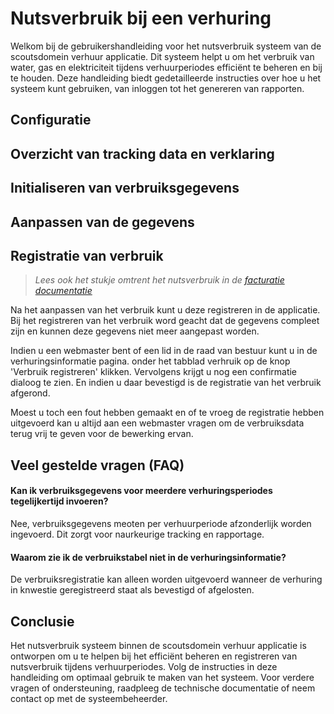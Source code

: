 # Nutsverbruik bij een verhuring

Welkom bij de gebruikershandleiding voor het nutsverbruik systeem van de scoutsdomein verhuur applicatie. 
Dit systeem helpt u om het verbruik van water, gas en elektriciteit tijdens verhuurperiodes efficiënt te beheren en bij te houden.
Deze handleiding biedt gedetailleerde instructies over hoe u het systeem kunt gebruiken, van inloggen tot het genereren van rapporten.

## Configuratie



## Overzicht van tracking data en verklaring

## Initialiseren van verbruiksgegevens

## Aanpassen van de gegevens

## Registratie van verbruik

> *Lees ook het stukje omtrent het nutsverbruik in de [facturatie documentatie]()*

Na het aanpassen van het verbruik kunt u deze registreren in de applicatie.
Bij het registreren van het verbruik word geacht dat de gegevens compleet zijn en kunnen deze gegevens niet meer aangepast worden. 

Indien u een webmaster bent of een lid in de raad van bestuur kunt u in de verhuringsinformatie pagina.
onder het tabblad verhruik op de knop 'Verbruik registreren' klikken. Vervolgens krijgt u nog een confirmatie dialoog te zien. 
En indien u daar bevestigd is de registratie van het verbruik afgerond.

Moest u toch een fout hebben gemaakt en of te vroeg de registratie hebben uitgevoerd kan u altijd aan een webmaster vragen om de verbruiksdata 
terug vrij te geven voor de bewerking ervan.

## Veel gestelde vragen (FAQ)

#### Kan ik verbruiksgegevens voor meerdere verhuringsperiodes tegelijkertijd invoeren?

Nee, verbruiksgegevens meoten per verhuurperiode afzonderlijk worden ingevoerd.
Dit zorgt voor naurkeurige tracking en rapportage.

#### Waarom zie ik de verbruikstabel niet in de verhuringsinformatie?

De verbruiksregistratie kan alleen worden uitgevoerd wanneer de verhuring in knwestie geregistreerd staat als bevestigd of afgelosten.


## Conclusie
Het nutsverbruik systeem binnen de scoutsdomein verhuur applicatie is ontworpen om u te helpen bij het efficiënt beheren en registreren van nutsverbruik tijdens verhuurperiodes. 
Volg de instructies in deze handleiding om optimaal gebruik te maken van het systeem. Voor verdere vragen of ondersteuning, raadpleeg de technische documentatie of neem contact op met de systeembeheerder.
